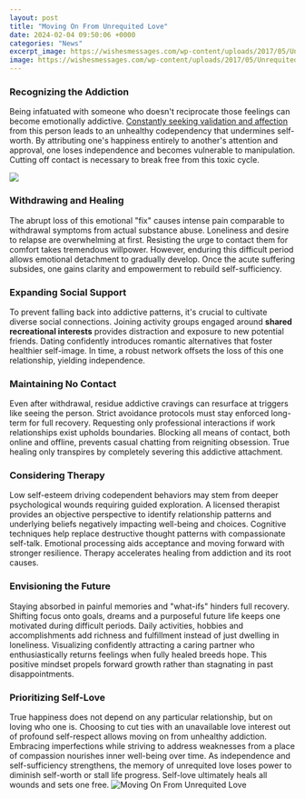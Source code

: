 ```yaml
---
layout: post
title: "Moving On From Unrequited Love"
date: 2024-02-04 09:50:06 +0000
categories: "News"
excerpt_image: https://wishesmessages.com/wp-content/uploads/2017/05/Unrequited-love-quote-Its-better-to-be-alone-and-sad-640x640.jpg
image: https://wishesmessages.com/wp-content/uploads/2017/05/Unrequited-love-quote-Its-better-to-be-alone-and-sad-640x640.jpg
---
```


### Recognizing the Addiction
Being infatuated with someone who doesn't reciprocate those feelings can become emotionally addictive. [Constantly seeking validation and affection](https://fistore.mysenprints.com/collection/alejos) from this person leads to an unhealthy codependency that undermines self-worth. By attributing one's happiness entirely to another's attention and approval, one loses independence and becomes vulnerable to manipulation. Cutting off contact is necessary to break free from this toxic cycle.

![](https://macleans.ca/wp-content/uploads/2015/03/MAC10_UNREQUITED_LOVE_POST01.jpg)
### Withdrawing and Healing
The abrupt loss of this emotional "fix" causes intense pain comparable to withdrawal symptoms from actual substance abuse. Loneliness and desire to relapse are overwhelming at first. Resisting the urge to contact them for comfort takes tremendous willpower. However, enduring this difficult period allows emotional detachment to gradually develop. Once the acute suffering subsides, one gains clarity and empowerment to rebuild self-sufficiency. 
### Expanding Social Support
To prevent falling back into addictive patterns, it's crucial to cultivate diverse social connections. Joining activity groups engaged around **shared recreational interests** provides distraction and exposure to new potential friends. Dating confidently introduces romantic alternatives that foster healthier self-image. In time, a robust network offsets the loss of this one relationship, yielding independence. 
### Maintaining No Contact 
Even after withdrawal, residue addictive cravings can resurface at triggers like seeing the person. Strict avoidance protocols must stay enforced long-term for full recovery. Requesting only professional interactions if work relationships exist upholds boundaries. Blocking all means of contact, both online and offline, prevents casual chatting from reigniting obsession. True healing only transpires by completely severing this addictive attachment.
### Considering Therapy
Low self-esteem driving codependent behaviors may stem from deeper psychological wounds requiring guided exploration. A licensed therapist provides an objective perspective to identify relationship patterns and underlying beliefs negatively impacting well-being and choices. Cognitive techniques help replace destructive thought patterns with compassionate self-talk. Emotional processing aids acceptance and moving forward with stronger resilience. Therapy accelerates healing from addiction and its root causes. 
### Envisioning the Future 
Staying absorbed in painful memories and "what-ifs" hinders full recovery. Shifting focus onto goals, dreams and a purposeful future life keeps one motivated during difficult periods. Daily activities, hobbies and accomplishments add richness and fulfillment instead of just dwelling in loneliness. Visualizing confidently attracting a caring partner who enthusiastically returns feelings when fully healed breeds hope. This positive mindset propels forward growth rather than stagnating in past disappointments.
### Prioritizing Self-Love
True happiness does not depend on any particular relationship, but on loving who one is. Choosing to cut ties with an unavailable love interest out of profound self-respect allows moving on from unhealthy addiction. Embracing imperfections while striving to address weaknesses from a place of compassion nourishes inner well-being over time. As independence and self-sufficiency strengthens, the memory of unrequited love loses power to diminish self-worth or stall life progress. Self-love ultimately heals all wounds and sets one free.
![Moving On From Unrequited Love](https://wishesmessages.com/wp-content/uploads/2017/05/Unrequited-love-quote-Its-better-to-be-alone-and-sad-640x640.jpg)